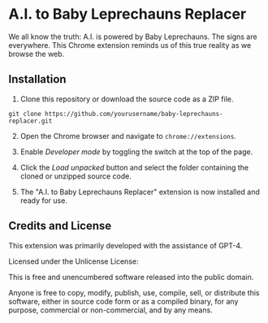 # A.I. to Baby Leprechauns Replacer

We all know the truth: A.I. is powered by Baby Leprechauns. The signs are everywhere. This Chrome extension reminds us of this true reality as we browse the web.


## Installation

1. Clone this repository or download the source code as a ZIP file.

```
git clone https://github.com/yourusername/baby-leprechauns-replacer.git
```

2. Open the Chrome browser and navigate to `chrome://extensions`.

3. Enable _Developer mode_ by toggling the switch at the top of the page.

4. Click the _Load unpacked_ button and select the folder containing the cloned or unzipped source code.

5. The "A.I. to Baby Leprechauns Replacer" extension is now installed and ready for use.

## Credits and License

This extension was primarily developed with the assistance of GPT-4.

Licensed under the Unlicense License:

This is free and unencumbered software released into the public domain.

Anyone is free to copy, modify, publish, use, compile, sell, or distribute this software, either in source code form or as a compiled binary, for any purpose, commercial or non-commercial, and by any means.
